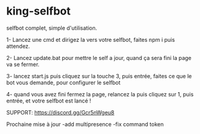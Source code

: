 # king-selfbot
selfbot complet, simple d'utilisation.

1- Lancez une cmd et dirigez la vers votre selfbot, faites npm i puis attendez.

2- Lancez update.bat pour mettre le self a jour, quand ça sera fini la page va se fermer.

3- lancez start.js puis cliquez sur la touche 3, puis entrée, faites ce que le bot vous demande, pour configurer le selfbot

4- quand vous avez fini fermez la page, relancez la puis cliquez sur 1, puis entrée, et votre selfbot est lancé !


SUPPORT: https://discord.gg/Gcr5nWgeu8


Prochaine mise à jour
-add multipresence
-fix command token
